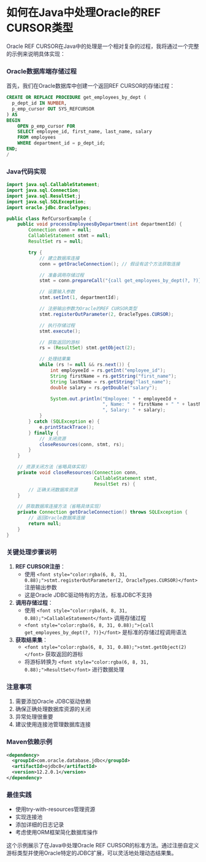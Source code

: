 # 如何在Java中处理Oracle的REF CURSOR类型

<font style="color:rgba(6, 8, 31, 0.88);">Oracle REF CURSOR在Java中的处理是一个相对复杂的过程，我将通过一个完整的示例来说明具体实现：</font>

### <font style="color:rgba(6, 8, 31, 0.88);">Oracle数据库端存储过程</font>

<font style="color:rgba(6, 8, 31, 0.88);">首先，我们在Oracle数据库中创建一个返回REF CURSOR的存储过程：</font>

```sql
CREATE OR REPLACE PROCEDURE get_employees_by_dept (  
  p_dept_id IN NUMBER,   
  p_emp_cursor OUT SYS_REFCURSOR  
) AS   
BEGIN  
    OPEN p_emp_cursor FOR  
    SELECT employee_id, first_name, last_name, salary  
    FROM employees  
    WHERE department_id = p_dept_id;  
END;  
/
```

### <font style="color:rgba(6, 8, 31, 0.88);">Java代码实现</font>

```java
import java.sql.CallableStatement;  
import java.sql.Connection;  
import java.sql.ResultSet;j  
import java.sql.SQLException;  
import oracle.jdbc.OracleTypes;  

public class RefCursorExample {  
    public void processEmployeesByDepartment(int departmentId) {  
        Connection conn = null;  
        CallableStatement stmt = null;  
        ResultSet rs = null;  

        try {  
            // 建立数据库连接  
            conn = getOracleConnection(); // 假设有这个方法获取连接  

            // 准备调用存储过程  
            stmt = conn.prepareCall("{call get_employees_by_dept(?, ?)}");  

            // 设置输入参数  
            stmt.setInt(1, departmentId);  

            // 注册输出参数为Oracle的REF CURSOR类型  
            stmt.registerOutParameter(2, OracleTypes.CURSOR);  

            // 执行存储过程  
            stmt.execute();  

            // 获取返回的游标  
            rs = (ResultSet) stmt.getObject(2);  

            // 处理结果集  
            while (rs != null && rs.next()) {  
                int employeeId = rs.getInt("employee_id");  
                String firstName = rs.getString("first_name");  
                String lastName = rs.getString("last_name");  
                double salary = rs.getDouble("salary");  

                System.out.println("Employee: " + employeeId +   
                                   ", Name: " + firstName + " " + lastName +   
                                   ", Salary: " + salary);  
            }  
        } catch (SQLException e) {  
            e.printStackTrace();  
        } finally {  
            // 关闭资源  
            closeResources(conn, stmt, rs);  
        }  
    }  

    // 资源关闭方法（省略具体实现）  
    private void closeResources(Connection conn,   
                                CallableStatement stmt,   
                                ResultSet rs) {  
        // 正确关闭数据库资源  
    }  

    // 获取数据库连接方法（省略具体实现）  
    private Connection getOracleConnection() throws SQLException {  
        // 返回Oracle数据库连接  
        return null;  
    }  
}
```

### <font style="color:rgba(6, 8, 31, 0.88);">关键处理步骤说明</font>

1. **<font style="color:rgba(6, 8, 31, 0.88);">REF CURSOR注册</font>**<font style="color:rgba(6, 8, 31, 0.88);">：</font>
    - <font style="color:rgba(6, 8, 31, 0.88);">使用</font><font style="color:rgba(6, 8, 31, 0.88);"> </font>`<font style="color:rgba(6, 8, 31, 0.88);">stmt.registerOutParameter(2, OracleTypes.CURSOR)</font>`<font style="color:rgba(6, 8, 31, 0.88);"> </font><font style="color:rgba(6, 8, 31, 0.88);">注册输出参数</font>
    - <font style="color:rgba(6, 8, 31, 0.88);">这是Oracle JDBC驱动特有的方法，标准JDBC不支持</font>
2. **<font style="color:rgba(6, 8, 31, 0.88);">调用存储过程</font>**<font style="color:rgba(6, 8, 31, 0.88);">：</font>
    - <font style="color:rgba(6, 8, 31, 0.88);">使用</font><font style="color:rgba(6, 8, 31, 0.88);"> </font>`<font style="color:rgba(6, 8, 31, 0.88);">CallableStatement</font>`<font style="color:rgba(6, 8, 31, 0.88);"> </font><font style="color:rgba(6, 8, 31, 0.88);">调用存储过程</font>
    - `<font style="color:rgba(6, 8, 31, 0.88);">{call get_employees_by_dept(?, ?)}</font>`<font style="color:rgba(6, 8, 31, 0.88);"> </font><font style="color:rgba(6, 8, 31, 0.88);">是标准的存储过程调用语法</font>
3. **<font style="color:rgba(6, 8, 31, 0.88);">获取结果集</font>**<font style="color:rgba(6, 8, 31, 0.88);">：</font>
    - `<font style="color:rgba(6, 8, 31, 0.88);">stmt.getObject(2)</font>`<font style="color:rgba(6, 8, 31, 0.88);"> </font><font style="color:rgba(6, 8, 31, 0.88);">获取返回的游标</font>
    - <font style="color:rgba(6, 8, 31, 0.88);">将游标转换为</font><font style="color:rgba(6, 8, 31, 0.88);"> </font>`<font style="color:rgba(6, 8, 31, 0.88);">ResultSet</font>`<font style="color:rgba(6, 8, 31, 0.88);"> </font><font style="color:rgba(6, 8, 31, 0.88);">进行数据处理</font>

### <font style="color:rgba(6, 8, 31, 0.88);">注意事项</font>

1. <font style="color:rgba(6, 8, 31, 0.88);">需要添加Oracle JDBC驱动依赖</font>
2. <font style="color:rgba(6, 8, 31, 0.88);">确保正确处理数据库资源的关闭</font>
3. <font style="color:rgba(6, 8, 31, 0.88);">异常处理很重要</font>
4. <font style="color:rgba(6, 8, 31, 0.88);">建议使用连接池管理数据库连接</font>

### <font style="color:rgba(6, 8, 31, 0.88);">Maven依赖示例</font>

```xml
<dependency>  
  <groupId>com.oracle.database.jdbc</groupId>  
  <artifactId>ojdbc8</artifactId>  
  <version>12.2.0.1</version>  
</dependency>
```

### <font style="color:rgba(6, 8, 31, 0.88);">最佳实践</font>

- <font style="color:rgba(6, 8, 31, 0.88);">使用try-with-resources管理资源</font>
- <font style="color:rgba(6, 8, 31, 0.88);">实现连接池</font>
- <font style="color:rgba(6, 8, 31, 0.88);">添加详细的日志记录</font>
- <font style="color:rgba(6, 8, 31, 0.88);">考虑使用ORM框架简化数据库操作</font>

<font style="color:rgba(6, 8, 31, 0.88);">这个示例展示了在Java中处理Oracle REF CURSOR的标准方法。通过注册自定义游标类型并使用Oracle特定的JDBC扩展，可以灵活地处理动态结果集。</font>
